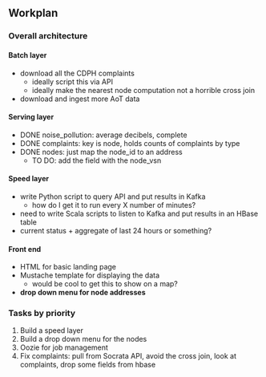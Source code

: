 ## Workplan

### Overall architecture

#### Batch layer
- download all the CDPH complaints
    - ideally script this via API
    - ideally make the nearest node computation not a horrible cross join
- download and ingest more AoT data

#### Serving layer
- DONE noise_pollution: average decibels, complete
- DONE complaints: key is node, holds counts of complaints by type
- DONE nodes: just map the node_id to an address
    - TO DO: add the field with the node_vsn

#### Speed layer
- write Python script to query API and put results in Kafka
    - how do I get it to run every X number of minutes?
- need to write Scala scripts to listen to Kafka and put results in an HBase table
- current status + aggregate of last 24 hours or something?

#### Front end
- HTML for basic landing page
- Mustache template for displaying the data
    - would be cool to get this to show on a map?
- **drop down menu for node addresses**

### Tasks by priority

1. Build a speed layer
2. Build a drop down menu for the nodes
3. Oozie for job management
4. Fix complaints: pull from Socrata API, avoid the cross join, look at complaints, drop some fields from hbase
